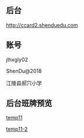 ## 后台

http://ccard2.shenduedu.com

## 账号

jlhxgly02

ShenDu@2018

江陵县郝穴小学

## 后台班牌预览

[temp11](http://ccard2.shenduedu.com/Areas/Mccard/Content/ccard/index.html?equipmentCode=hx006&templateid=11&typeid=0&templateurl=11#/temp11?reload=1631243512656)

[temp11-2](http://ccard2.shenduedu.com/Areas/Mccard/Content/ccard/index.html?equipmentCode=hx010&templateid=11&typeid=0&templateurl=11)
